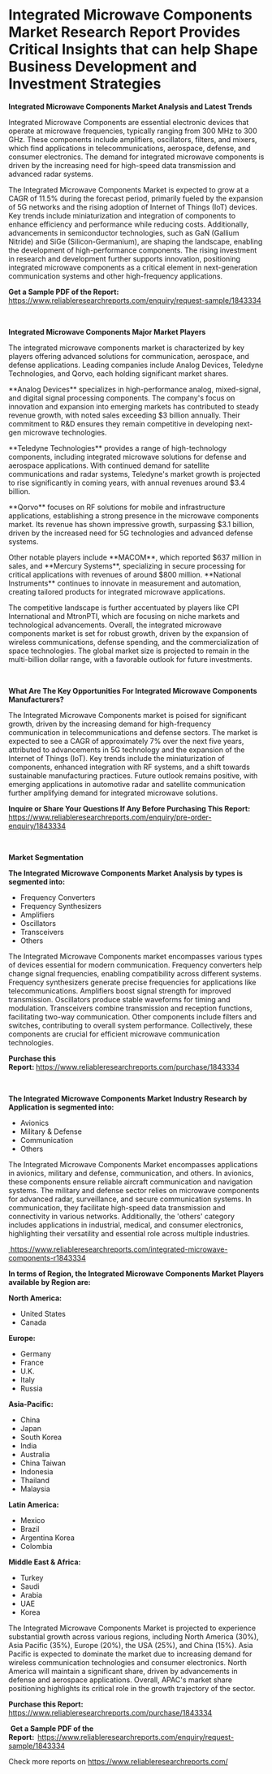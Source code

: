 <p><h1>Integrated Microwave Components Market Research Report Provides Critical Insights that can help Shape Business Development and Investment Strategies</h1></p><p><strong>Integrated Microwave Components Market Analysis and Latest Trends</strong></p>
<p><p>Integrated Microwave Components are essential electronic devices that operate at microwave frequencies, typically ranging from 300 MHz to 300 GHz. These components include amplifiers, oscillators, filters, and mixers, which find applications in telecommunications, aerospace, defense, and consumer electronics. The demand for integrated microwave components is driven by the increasing need for high-speed data transmission and advanced radar systems.</p><p>The Integrated Microwave Components Market is expected to grow at a CAGR of 11.5% during the forecast period, primarily fueled by the expansion of 5G networks and the rising adoption of Internet of Things (IoT) devices. Key trends include miniaturization and integration of components to enhance efficiency and performance while reducing costs. Additionally, advancements in semiconductor technologies, such as GaN (Gallium Nitride) and SiGe (Silicon-Germanium), are shaping the landscape, enabling the development of high-performance components. The rising investment in research and development further supports innovation, positioning integrated microwave components as a critical element in next-generation communication systems and other high-frequency applications.</p></p>
<p><strong>Get a Sample PDF of the Report:&nbsp;</strong> <a href="https://www.reliableresearchreports.com/enquiry/request-sample/1843334?utm_campaign=2328&utm_medium=2&utm_source=Github&utm_content=ia&utm_term=13022025&utm_id=integrated-microwave-components">https://www.reliableresearchreports.com/enquiry/request-sample/1843334</a></p>
<p>&nbsp;</p>
<p><strong>Integrated Microwave Components Major Market Players</strong></p>
<p><p>The integrated microwave components market is characterized by key players offering advanced solutions for communication, aerospace, and defense applications. Leading companies include Analog Devices, Teledyne Technologies, and Qorvo, each holding significant market shares.</p><p>**Analog Devices** specializes in high-performance analog, mixed-signal, and digital signal processing components. The company's focus on innovation and expansion into emerging markets has contributed to steady revenue growth, with noted sales exceeding $3 billion annually. Their commitment to R&D ensures they remain competitive in developing next-gen microwave technologies.</p><p>**Teledyne Technologies** provides a range of high-technology components, including integrated microwave solutions for defense and aerospace applications. With continued demand for satellite communications and radar systems, Teledyne's market growth is projected to rise significantly in coming years, with annual revenues around $3.4 billion.</p><p>**Qorvo** focuses on RF solutions for mobile and infrastructure applications, establishing a strong presence in the microwave components market. Its revenue has shown impressive growth, surpassing $3.1 billion, driven by the increased need for 5G technologies and advanced defense systems. </p><p>Other notable players include **MACOM**, which reported $637 million in sales, and **Mercury Systems**, specializing in secure processing for critical applications with revenues of around $800 million. **National Instruments** continues to innovate in measurement and automation, creating tailored products for integrated microwave applications.</p><p>The competitive landscape is further accentuated by players like CPI International and MtronPTI, which are focusing on niche markets and technological advancements. Overall, the integrated microwave components market is set for robust growth, driven by the expansion of wireless communications, defense spending, and the commercialization of space technologies. The global market size is projected to remain in the multi-billion dollar range, with a favorable outlook for future investments.</p></p>
<p>&nbsp;</p>
<p><strong>What Are The Key Opportunities For Integrated Microwave Components Manufacturers?</strong></p>
<p><p>The Integrated Microwave Components market is poised for significant growth, driven by the increasing demand for high-frequency communication in telecommunications and defense sectors. The market is expected to see a CAGR of approximately 7% over the next five years, attributed to advancements in 5G technology and the expansion of the Internet of Things (IoT). Key trends include the miniaturization of components, enhanced integration with RF systems, and a shift towards sustainable manufacturing practices. Future outlook remains positive, with emerging applications in automotive radar and satellite communication further amplifying demand for integrated microwave solutions.</p></p>
<p><strong>Inquire or Share Your Questions If Any Before Purchasing This Report:</strong> <a href="https://www.reliableresearchreports.com/enquiry/pre-order-enquiry/1843334?utm_campaign=2328&utm_medium=2&utm_source=Github&utm_content=ia&utm_term=13022025&utm_id=integrated-microwave-components">https://www.reliableresearchreports.com/enquiry/pre-order-enquiry/1843334</a></p>
<p>&nbsp;</p>
<p><strong>Market Segmentation</strong></p>
<p><strong>The Integrated Microwave Components Market Analysis by types is segmented into:</strong></p>
<p><ul><li>Frequency Converters</li><li>Frequency Synthesizers</li><li>Amplifiers</li><li>Oscillators</li><li>Transceivers</li><li>Others</li></ul></p>
<p><p>The Integrated Microwave Components market encompasses various types of devices essential for modern communication. Frequency converters help change signal frequencies, enabling compatibility across different systems. Frequency synthesizers generate precise frequencies for applications like telecommunications. Amplifiers boost signal strength for improved transmission. Oscillators produce stable waveforms for timing and modulation. Transceivers combine transmission and reception functions, facilitating two-way communication. Other components include filters and switches, contributing to overall system performance. Collectively, these components are crucial for efficient microwave communication technologies.</p></p>
<p><strong>Purchase this Report:&nbsp;</strong><a href="https://www.reliableresearchreports.com/purchase/1843334?utm_campaign=2328&utm_medium=2&utm_source=Github&utm_content=ia&utm_term=13022025&utm_id=integrated-microwave-components">https://www.reliableresearchreports.com/purchase/1843334</a></p>
<p>&nbsp;</p>
<p><strong>The Integrated Microwave Components Market Industry Research by Application is segmented into:</strong></p>
<p><ul><li>Avionics</li><li>Military & Defense</li><li>Communication</li><li>Others</li></ul></p>
<p><p>The Integrated Microwave Components Market encompasses applications in avionics, military and defense, communication, and others. In avionics, these components ensure reliable aircraft communication and navigation systems. The military and defense sector relies on microwave components for advanced radar, surveillance, and secure communication systems. In communication, they facilitate high-speed data transmission and connectivity in various networks. Additionally, the 'others' category includes applications in industrial, medical, and consumer electronics, highlighting their versatility and essential role across multiple industries.</p></p>
<p><a href="https://www.reliableresearchreports.com/integrated-microwave-components-r1843334?utm_campaign=2328&utm_medium=2&utm_source=Github&utm_content=ia&utm_term=13022025&utm_id=integrated-microwave-components">&nbsp;https://www.reliableresearchreports.com/integrated-microwave-components-r1843334</a></p>
<p><strong>In terms of Region, the Integrated Microwave Components Market Players available by Region are:</strong></p>
<p>
    <p> <strong> North America: </strong>
        <ul>
            <li>United States</li>
            <li>Canada</li>
        </ul>
        </p> 
    <p> <strong> Europe: </strong>
        <ul>
            <li>Germany</li>
            <li>France</li>
            <li>U.K.</li>
            <li>Italy</li>
            <li>Russia</li>
        </ul>
        </p> 
    <p> <strong> Asia-Pacific: </strong>
        <ul>
            <li>China</li>
            <li>Japan</li>
            <li>South Korea</li>
            <li>India</li>
            <li>Australia</li>
            <li>China Taiwan</li>
            <li>Indonesia</li>
            <li>Thailand</li>
            <li>Malaysia</li>
        </ul>
        </p> 
    <p> <strong> Latin America: </strong>
        <ul>
            <li>Mexico</li>
            <li>Brazil</li>
            <li>Argentina Korea</li>
            <li>Colombia</li>
        </ul>
        </p> 
    <p> <strong> Middle East & Africa: </strong>
        <ul>
            <li>Turkey</li>
            <li>Saudi</li>
            <li>Arabia</li>
            <li>UAE</li>
            <li>Korea</li>
        </ul>
    </p>
    </p>
<p><p>The Integrated Microwave Components Market is projected to experience substantial growth across various regions, including North America (30%), Asia Pacific (35%), Europe (20%), the USA (25%), and China (15%). Asia Pacific is expected to dominate the market due to increasing demand for wireless communication technologies and consumer electronics. North America will maintain a significant share, driven by advancements in defense and aerospace applications. Overall, APAC's market share positioning highlights its critical role in the growth trajectory of the sector.</p></p>
<p><strong>Purchase this Report: </strong><a href="https://www.reliableresearchreports.com/purchase/1843334?utm_campaign=2328&utm_medium=2&utm_source=Github&utm_content=ia&utm_term=13022025&utm_id=integrated-microwave-components">https://www.reliableresearchreports.com/purchase/1843334</a></p>
<p>&nbsp;<strong>Get a Sample PDF of the Report:&nbsp;&nbsp;</strong><a href="https://www.reliableresearchreports.com/enquiry/request-sample/1843334?utm_campaign=2328&utm_medium=2&utm_source=Github&utm_content=ia&utm_term=13022025&utm_id=integrated-microwave-components">https://www.reliableresearchreports.com/enquiry/request-sample/1843334</a></p>
<p><strong></strong></p>
<p>Check more reports on <a href="https://www.reliableresearchreports.com/?utm_campaign=2328&utm_medium=2&utm_source=Github&utm_content=ia&utm_term=13022025&utm_id=integrated-microwave-components">https://www.reliableresearchreports.com/</a></p>